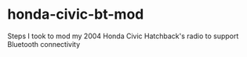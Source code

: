 # honda-civic-bt-mod
Steps I took to mod my 2004 Honda Civic Hatchback's radio to support Bluetooth connectivity
